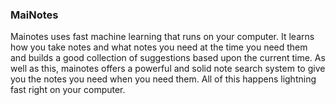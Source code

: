 ### MaiNotes
Mainotes uses fast machine learning that runs on your computer. It learns how you take notes and what notes you need at the time you need them and builds a good collection of suggestions based upon the current time. As well as this, mainotes offers a powerful and solid note search system to give you the notes you need when you need them. All of this happens lightning fast right on your computer.
